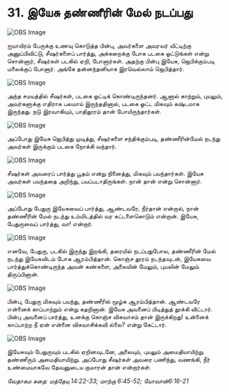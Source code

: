 # 31. இயேசு தண்ணீரின் மேல் நடப்பது

![OBS Image](https://cdn.door43.org/obs/jpg/360px/obs-en-31-01.jpg)

ஐயாயிரம் பேருக்கு உணவு கொடுத்த பின்பு, அவர்களை அவரவர் வீட்டிற்கு அனுப்பிவிட்டு, சீஷர்களைப் பார்த்து, அக்கறைக்கு போக படகை ஒட்டுங்கள் என்று சொன்னார், சீஷர்கள் படகில் ஏறி, போனார்கள். அதற்கு பின்பு இயேசு, ஜெபிக்கும்படி மலைக்குப் போனார். அங்கே தன்னந்தனியாக இரவெல்லாம் ஜெபித்தார். 

![OBS Image](https://cdn.door43.org/obs/jpg/360px/obs-en-31-02.jpg)

அந்த சமயத்தில் சீஷர்கள், படகை ஒட்டிக் கொண்டிருந்தனர். ஆனால் காற்றும், புயலும், அவர்களுக்கு எதிராக பலமாய் இருந்ததினால், படகை ஓட்ட மிகவும் கஷ்டமாக இருந்தது. நடு இரவாகியும், பாதிதூரம் தான் போயிருந்தார்கள். 

![OBS Image](https://cdn.door43.org/obs/jpg/360px/obs-en-31-03.jpg)

அப்போது இயேசு ஜெபித்து முடித்து, சீஷர்களை சந்திக்கும்படி, தண்ணீரின்மேல் நடந்து அவர்கள் இருக்கும் படகை நோக்கி வந்தார்.

![OBS Image](https://cdn.door43.org/obs/jpg/360px/obs-en-31-04.jpg)

சீஷர்கள் அவரைப் பார்த்து பூதம் என்று நினைத்து, மிகவும் பயந்தார்கள். இயேசு அவர்கள் பயந்ததை அறிந்து, பயப்படாதிருங்கள். நான் தான் என்று சொன்னார்.

![OBS Image](https://cdn.door43.org/obs/jpg/360px/obs-en-31-05.jpg)

அப்போது பேதுரு இயேசுவைப் பார்த்து, ஆண்டவரே, நீர்தான் என்றால், நான் தண்ணீரின் மேல் நடந்து உம்மிடத்தில் வர கட்டளைகொடும் என்றான். இயேசு, பேதுருவைப் பார்த்து, வா! என்றார்.

![OBS Image](https://cdn.door43.org/obs/jpg/360px/obs-en-31-06.jpg)

எனவே, பேதுரு, படகில் இருந்து இறங்கி, தரையில் நடப்பதுபோல, தண்ணீரின் மேல் நடந்து இயேசுவிடம் போக ஆரம்பித்தான். கொஞ்ச தூரம் நடந்தவுடன், இயேசுவை பார்த்துக்கொண்டிருந்த அவன் கண்களை, அலையின் மேலும், புயலின் மேலும் திருப்பினான்.

![OBS Image](https://cdn.door43.org/obs/jpg/360px/obs-en-31-07.jpg)

பின்பு, பேதுரு மிகவும் பயந்து, தண்ணீரில் மூழ்க ஆரம்பித்தான். ஆண்டவரே என்னைக் காப்பாற்றும் என்று கதறினான். இயேசு அவனைப் பிடித்துத் தூக்கி விட்டார். பின்பு அவனைப் பார்த்து, உனக்கு கொஞ்ச விசுவாசம் தான் இருக்கிறது! உன்னைக் காப்பாற்ற நீ ஏன் என்னை விசுவாசிக்கவி ல்லை? என்று கேட்டார்.

![OBS Image](https://cdn.door43.org/obs/jpg/360px/obs-en-31-08.jpg)

இயேசுவும் பேதுருவும் படகில் ஏறினவுடனே, அலையும், புயலும் அமைதியாயிற்று. தண்ணீரும் அமைதியாயிற்று. அப்போது சீஷர்கள் அவரை பணிந்து, வணங்கி, நீர் உண்மையாகவே தேவனுடைய குமாரன் தான் என்றார்கள். 

_வேதாகம கதை: மத்தேயு 14:22-33; மாற்கு 6:45-52; யோவான்6:16-21_

